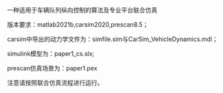 一种适用于车辆队列纵向控制的算法及专业平台联合仿真

版本要求：matlab2021b,carsim2020,prescan8.5；

carsim中导出的动力学文件为：simfile.sim与CarSim_VehicleDynamics.mdl；

simulink模型为：paper1_cs.slx;

prescan仿真场景为：paper1.pex

注意请按照联合仿真流程进行运行。
